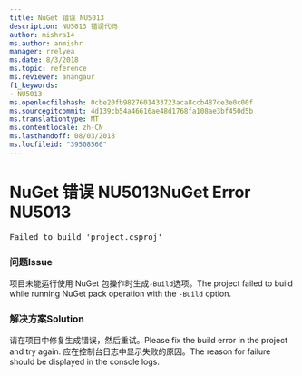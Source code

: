 ```yaml
---
title: NuGet 错误 NU5013
description: NU5013 错误代码
author: mishra14
ms.author: anmishr
manager: rrelyea
ms.date: 8/3/2018
ms.topic: reference
ms.reviewer: anangaur
f1_keywords:
- NU5013
ms.openlocfilehash: 0cbe20fb9827601433723aca8ccb487ce3e0c00f
ms.sourcegitcommit: 4d139cb54a46616ae48d1768fa108ae3bf450d5b
ms.translationtype: MT
ms.contentlocale: zh-CN
ms.lasthandoff: 08/03/2018
ms.locfileid: "39508560"
---
```

# <a name="nuget-error-nu5013"></a><span data-ttu-id="aa7a2-103">NuGet 错误 NU5013</span><span class="sxs-lookup"><span data-stu-id="aa7a2-103">NuGet Error NU5013</span></span>
<pre>Failed to build 'project.csproj'</pre>

### <a name="issue"></a><span data-ttu-id="aa7a2-104">问题</span><span class="sxs-lookup"><span data-stu-id="aa7a2-104">Issue</span></span>

<span data-ttu-id="aa7a2-105">项目未能运行使用 NuGet 包操作时生成`-Build`选项。</span><span class="sxs-lookup"><span data-stu-id="aa7a2-105">The project failed to build while running NuGet pack operation with the `-Build` option.</span></span>


### <a name="solution"></a><span data-ttu-id="aa7a2-106">解决方案</span><span class="sxs-lookup"><span data-stu-id="aa7a2-106">Solution</span></span>

<span data-ttu-id="aa7a2-107">请在项目中修复生成错误，然后重试。</span><span class="sxs-lookup"><span data-stu-id="aa7a2-107">Please fix the build error in the project and try again.</span></span> <span data-ttu-id="aa7a2-108">应在控制台日志中显示失败的原因。</span><span class="sxs-lookup"><span data-stu-id="aa7a2-108">The reason for failure should be displayed in the console logs.</span></span>

